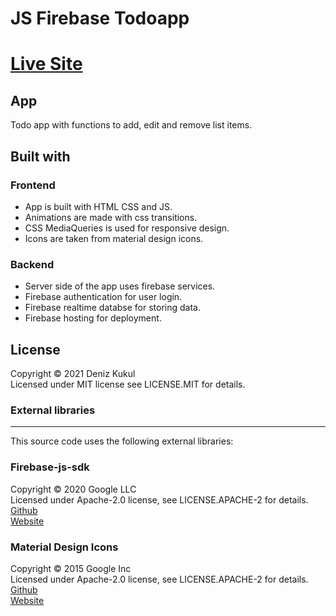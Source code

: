# JS Firebase Todoapp

# [Live Site](https://todoappa-js.firebaseapp.com/)

## App
Todo app with functions to add, edit and remove list items.

## Built with
### Frontend
- App is built with HTML CSS and JS.
- Animations are made with css transitions.
- CSS MediaQueries is used for responsive design.
- Icons are taken from material design icons.

### Backend
- Server side of the app uses firebase services.
- Firebase authentication for user login.
- Firebase realtime databse for storing data.
- Firebase hosting for deployment.

## License
Copyright © 2021 Deniz Kukul \
Licensed under MIT license see LICENSE.MIT for details.

### External libraries
------------------

This source code uses the following external libraries:

### Firebase-js-sdk 
Copyright © 2020 Google LLC\
Licensed under Apache-2.0 license, see LICENSE.APACHE-2 for details. \
[Github](https://github.com/firebase/firebase-js-sdk) \
[Website](https://firebase.google.com/)

### Material Design Icons
Copyright © 2015 Google Inc\
Licensed under Apache-2.0 license, see LICENSE.APACHE-2 for details. \
[Github](https://github.com/google/material-design-icons) \
[Website](https://google.github.io/material-design-icons/)
